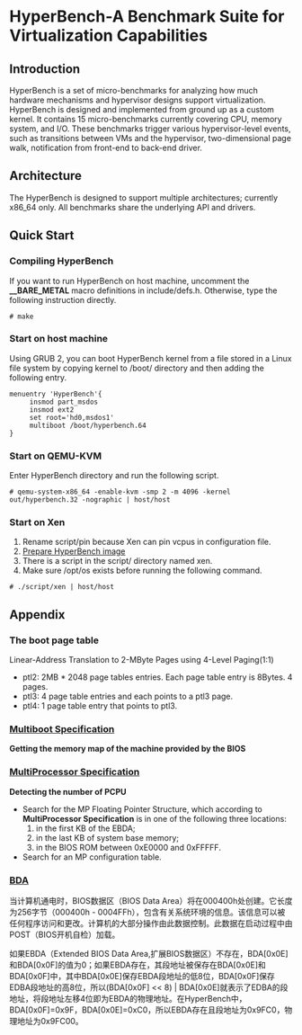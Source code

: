 # HyperBench-A Benchmark Suite for Virtualization Capabilities

## Introduction
HyperBench is a set of micro-benchmarks for analyzing how much hardware mechanisms and hypervisor designs support virtualization.
HyperBench is designed and implemented from ground up as a custom kernel.
It contains 15 micro-benchmarks currently covering CPU, memory system, and I/O. 
These benchmarks trigger various hypervisor-level events, such as transitions between VMs and the hypervisor, two-dimensional page walk, notification from front-end to back-end driver.

## Architecture
The HyperBench is designed to support multiple architectures; currently x86\_64 only. All benchmarks share the underlying API and drivers.

## Quick Start
### Compiling HyperBench
If you want to run HyperBench on host machine, uncomment the **\_\_BARE\_METAL** macro definitions in include/defs.h. Otherwise, type the following instruction directly.
```
# make
```

### Start on host machine
Using GRUB 2, you can boot HyperBench kernel from a file stored in a Linux file system by copying kernel to /boot/ directory and then adding the following entry.
```
menuentry 'HyperBench'{
     insmod part_msdos
     insmod ext2
     set root='hd0,msdos1'
     multiboot /boot/hyperbench.64
}
```
### Start on QEMU-KVM
Enter HyperBench directory and run the following script.
```
# qemu-system-x86_64 -enable-kvm -smp 2 -m 4096 -kernel out/hyperbench.32 -nographic | host/host
```
### Start on Xen
1. Rename script/pin because Xen can pin vcpus in configuration file.
2. [Prepare HyperBench image](/docs/IMAGE.md)
3. There is a script in the script/ directory named xen.
4. Make sure /opt/os exists before running the following command.
```
# ./script/xen | host/host
```

## Appendix

### The boot page table
Linear-Address Translation to 2-MByte Pages using 4-Level Paging(1:1)

- ptl2: 2MB \* 2048 page tables entries. Each page table entry is 8Bytes. 4 pages.
- ptl3: 4 page table entries and each points to a ptl3 page.
- ptl4: 1 page table entry that points to ptl3.

### [Multiboot Specification](https://www.gnu.org/software/grub/manual/multiboot/multiboot.html)

**Getting the memory map of the machine provided by the BIOS**



### [MultiProcessor Specification](https://en.wikipedia.org/wiki/MultiProcessor_Specification)

**Detecting the number of PCPU**

- Search for the MP Floating Pointer Structure, which according to **MultiProcessor Specification** is in one of the following three locations:
     1. in the first KB of the EBDA;
     2. in the last KB of system base memory;
     3. in the BIOS ROM between 0xE0000 and 0xFFFFF.
- Search for an MP configuration table.

### [BDA](http://staff.ustc.edu.cn/~xyfeng/research/cos/resources/machine/mem.htm)
当计算机通电时，BIOS数据区（BIOS Data Area）将在000400h处创建。它长度为256字节（000400h - 0004FFh），包含有关系统环境的信息。该信息可以被任何程序访问和更改。计算机的大部分操作由此数据控制。此数据在启动过程中由POST（BIOS开机自检）加载。

如果EBDA（Extended BIOS Data Area,扩展BIOS数据区）不存在，BDA[0x0E]和BDA[0x0F]的值为0；如果EBDA存在，其段地址被保存在BDA[0x0E]和BDA[0x0F]中，其中BDA[0x0E]保存EBDA段地址的低8位，BDA[0x0F]保存EDBA段地址的高8位，所以(BDA[0x0F] << 8) | BDA[0x0E]就表示了EDBA的段地址，将段地址左移4位即为EBDA的物理地址。在HyperBench中，BDA[0x0F]=0x9F，BDA[0x0E]=0xC0，所以EBDA存在且段地址为0x9FC0，物理地址为0x9FC00。


